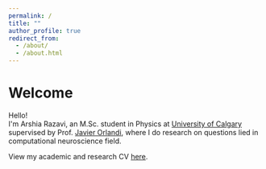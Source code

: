 ```yaml
---
permalink: /
title: ""
author_profile: true
redirect_from: 
  - /about/
  - /about.html
---
```


Welcome
====

Hello! <br>
I'm Arshia Razavi, an M.Sc. student in Physics at [University of Calgary](https://www.ucalgary.ca) supervised by Prof. [Javier Orlandi](http://javierorlandi.com), where I do research on questions lied in computational neuroscience field.

View my academic and research CV [here](Arshia_Razavi_CV.pdf).
